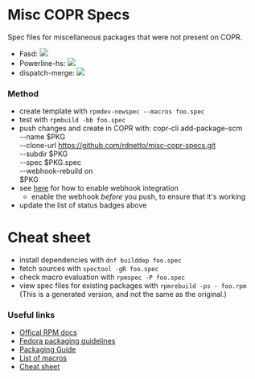 # Misc COPR Specs
Spec files for miscellaneous packages that were not present on COPR.

- Fasd: ![](https://copr.fedorainfracloud.org/coprs/rdnetto/fasd/package/fasd/status_image/last_build.png)
- Powerline-hs: ![](https://copr.fedorainfracloud.org/coprs/rdnetto/powerline-hs/package/powerline-hs/status_image/last_build.png)
- dispatch-merge: ![](https://copr.fedorainfracloud.org/coprs/rdnetto/dispatch-merge/package/dispatch-merge/status_image/last_build.png)

### Method
- create template with `rpmdev-newspec --macros foo.spec`
- test with `rpmbuild -bb foo.spec`
- push changes and create in COPR with:
     copr-cli add-package-scm \
        --name $PKG \
        --clone-url https://github.com/rdnetto/misc-copr-specs.git \
        --subdir $PKG \
        --spec $PKG.spec \
        --webhook-rebuild on \
        $PKG
- see [here](https://copr.fedorainfracloud.org/coprs/rdnetto/$PROJECT/integrations/) for how to enable webhook integration
    - enable the webhook *before* you push, to ensure that it's working
- update the list of status badges above

# Cheat sheet
- install dependencies with `dnf builddep foo.spec`
- fetch sources with `spectool -gR foo.spec`
- check macro evaluation with `rpmspec -P foo.spec`
- view spec files for existing packages with `rpmrebuild -ps - foo.rpm` (This is a generated version, and not the same as the original.)

### Useful links
- [Offical RPM docs](http://rpm.org/documentation.html)
- [Fedora packaging guidelines](https://docs.fedoraproject.org/en-US/packaging-guidelines/)
- [Packaging Guide](https://rpm-packaging-guide.github.io/#what-is-a-spec-file)
- [List of macros](http://rpm.org/user_doc/macros.html)
- [Cheat sheet](https://ro-che.info/articles/2018-01-25-rpm-packager-cheat-sheet)

